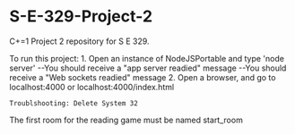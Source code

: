 # S-E-329-Project-2
C+=1 Project 2 repository for S E 329.

To run this project: 
    1. Open an instance of NodeJSPortable and type 'node server' 
        --You should receive a "app server readied" message
        --You should receive a "Web sockets readied" message
    2. Open a browser, and go to localhost:4000 or localhost:4000/index.html
    
    Troublshooting: Delete System 32
	
The first room for the reading game must be named start_room